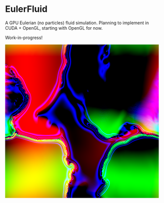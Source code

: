 # EulerFluid

A GPU Eulerian (no particles) fluid simulation. Planning to implement in CUDA + OpenGL, starting with OpenGL for now.

Work-in-progress!


![screenshot](screenshot.png?raw=true "screenshot showing some glowey fluid stuff")
